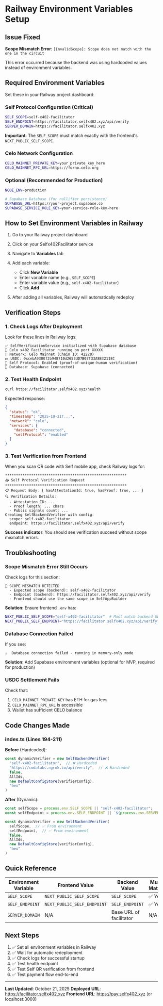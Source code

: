 # Railway Environment Variables Setup

## Issue Fixed
**Scope Mismatch Error**: `[InvalidScope]: Scope does not match with the one in the circuit`

This error occurred because the backend was using hardcoded values instead of environment variables.

## Required Environment Variables

Set these in your Railway project dashboard:

### Self Protocol Configuration (Critical)
```bash
SELF_SCOPE=self-x402-facilitator
SELF_ENDPOINT=https://facilitator.selfx402.xyz/api/verify
SERVER_DOMAIN=https://facilitator.selfx402.xyz
```

**Important**: The `SELF_SCOPE` must match exactly with the frontend's `NEXT_PUBLIC_SELF_SCOPE`.

### Celo Network Configuration
```bash
CELO_MAINNET_PRIVATE_KEY=your_private_key_here
CELO_MAINNET_RPC_URL=https://forno.celo.org
```

### Optional (Recommended for Production)
```bash
NODE_ENV=production

# Supabase Database (for nullifier persistence)
SUPABASE_URL=https://your-project.supabase.co
SUPABASE_SERVICE_ROLE_KEY=your-service-role-key-here
```

## How to Set Environment Variables in Railway

1. Go to your Railway project dashboard
2. Click on your Selfx402Facilitator service
3. Navigate to **Variables** tab
4. Add each variable:
   - Click **New Variable**
   - Enter variable name (e.g., `SELF_SCOPE`)
   - Enter variable value (e.g., `self-x402-facilitator`)
   - Click **Add**

5. After adding all variables, Railway will automatically redeploy

## Verification Steps

### 1. Check Logs After Deployment
Look for these lines in Railway logs:

```
✅ SelfVerificationService initialized with Supabase database
🚀 Celo x402 Facilitator running on port XXXXX
📡 Network: Celo Mainnet (Chain ID: 42220)
💵 USDC: 0xcebA9300f2b948710d2653dD7B07f33A8B32118C
🔐 Self Protocol: Enabled (proof-of-unique-human verification)
💾 Database: Supabase (connected)
```

### 2. Test Health Endpoint
```bash
curl https://facilitator.selfx402.xyz/health
```

Expected response:
```json
{
  "status": "ok",
  "timestamp": "2025-10-21T...",
  "network": "celo",
  "services": {
    "database": "connected",
    "selfProtocol": "enabled"
  }
}
```

### 3. Test Verification from Frontend

When you scan QR code with Self mobile app, check Railway logs for:

```
********************************************************
📥 Self Protocol Verification Request
********************************************************
📋 Request Body: { hasAttestationId: true, hasProof: true, ... }
🔍 Verification Details:
  - Attestation ID: ...
  - Proof length: ... chars
  - Public signals count: ...
Creating SelfBackendVerifier with config:
  scope: self-x402-facilitator
  endpoint: https://facilitator.selfx402.xyz/api/verify
```

**Success indicator**: You should see verification succeed without scope mismatch errors.

## Troubleshooting

### Scope Mismatch Error Still Occurs

Check logs for this section:
```
🔴 SCOPE MISMATCH DETECTED
  - Expected scope (backend): self-x402-facilitator
  - Endpoint (backend): https://facilitator.selfx402.xyz/api/verify
  - Frontend should use the same scope in SelfAppBuilder
```

**Solution**: Ensure frontend `.env` has:
```bash
NEXT_PUBLIC_SELF_SCOPE="self-x402-facilitator"  # Must match backend SELF_SCOPE
NEXT_PUBLIC_SELF_ENDPOINT="https://facilitator.selfx402.xyz/api/verify"
```

### Database Connection Failed

If you see:
```
⚠️  Database connection failed - running in memory-only mode
```

**Solution**: Add Supabase environment variables (optional for MVP, required for production)

### USDC Settlement Fails

Check that:
1. `CELO_MAINNET_PRIVATE_KEY` has ETH for gas fees
2. `CELO_MAINNET_RPC_URL` is accessible
3. Wallet has sufficient CELO balance

## Code Changes Made

### index.ts (Lines 194-211)
**Before** (Hardcoded):
```typescript
const dynamicVerifier = new SelfBackendVerifier(
  "self-x402-facilitator",  // ❌ Hardcoded
  "https://codalabs.ngrok.io/api/verify",  // ❌ Hardcoded
  false,
  AllIds,
  new DefaultConfigStore(verifierConfig),
  "hex"
)
```

**After** (Dynamic):
```typescript
const selfScope = process.env.SELF_SCOPE || "self-x402-facilitator";
const selfEndpoint = process.env.SELF_ENDPOINT || `${process.env.SERVER_DOMAIN}/api/verify`;

const dynamicVerifier = new SelfBackendVerifier(
  selfScope,  // ✅ From environment
  selfEndpoint,  // ✅ From environment
  false,
  AllIds,
  new DefaultConfigStore(verifierConfig),
  "hex"
)
```

## Quick Reference

| Environment Variable | Frontend Value | Backend Value | Must Match |
|---------------------|----------------|---------------|------------|
| `SELF_SCOPE` | `NEXT_PUBLIC_SELF_SCOPE` | `SELF_SCOPE` | ✅ Yes |
| `SELF_ENDPOINT` | `NEXT_PUBLIC_SELF_ENDPOINT` | `SELF_ENDPOINT` | ✅ Yes |
| `SERVER_DOMAIN` | N/A | Base URL of facilitator | N/A |

## Next Steps

1. ✅ Set all environment variables in Railway
2. ✅ Wait for automatic redeployment
3. ✅ Check logs for successful startup
4. ✅ Test health endpoint
5. ✅ Test Self QR verification from frontend
6. ✅ Test payment flow end-to-end

---

**Last Updated**: October 21, 2025
**Deployed URL**: https://facilitator.selfx402.xyz
**Frontend URL**: https://pay.selfx402.xyz (or localhost:3000)
